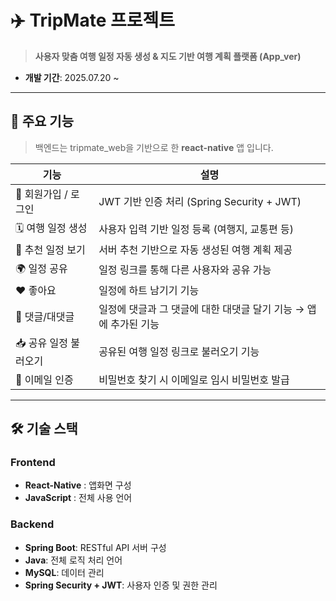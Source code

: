 
# ✈️ TripMate 프로젝트

> **사용자 맞춤 여행 일정 자동 생성 & 지도 기반 여행 계획 플랫폼 (App_ver)**

- **개발 기간**: 2025.07.20 ~
---

## 🧩 주요 기능
> 백엔드는 tripmate_web을 기반으로 한 **react-native** 앱 입니다.

| 기능 | 설명 |
|------|------|
| 🔐 회원가입 / 로그인 | JWT 기반 인증 처리 (Spring Security + JWT) |
| 🗓️ 여행 일정 생성 | 사용자 입력 기반 일정 등록 (여행지, 교통편 등) |
| 📌 추천 일정 보기 | 서버 추천 기반으로 자동 생성된 여행 계획 제공 |
| 🌍 일정 공유 | 일정 링크를 통해 다른 사용자와 공유 가능 |
| ❤️ 좋아요 | 일정에 하트 남기기 기능 |
| 💬 댓글/대댓글 | 일정에 댓글과 그 댓글에 대한 대댓글 달기 기능 → 앱에 추가된 기능|
| 📥 공유 일정 불러오기 | 공유된 여행 일정 링크로 불러오기 기능 |
| 📧 이메일 인증 | 비밀번호 찾기 시 이메일로 임시 비밀번호 발급 |

---

## 🛠 기술 스택

### Frontend
- **React-Native** : 앱화면 구성
- **JavaScript** : 전체 사용 언어

### Backend
- **Spring Boot**: RESTful API 서버 구성
- **Java**: 전체 로직 처리 언어
- **MySQL**: 데이터 관리
- **Spring Security + JWT**: 사용자 인증 및 권한 관리



